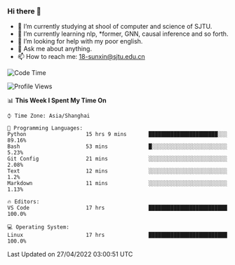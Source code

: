 ### Hi there 👋

<!--
**sunxin000/sunxin000** is a ✨ _special_ ✨ repository because its `README.md` (this file) appears on your GitHub profile.

Here are some ideas to get you started:

- 🔭 I’m currently working on ...
- 🌱 I’m currently learning ...
- 👯 I’m looking to collaborate on ...
- 🤔 I’m looking for help with ...
- 💬 Ask me about ...
- 📫 How to reach me: ...
- 😄 Pronouns: ...
- ⚡ Fun fact: ...
-->
- 🏫 I’m currently studying at shool of computer and science of SJTU.
- 🌱 I’m currently learning nlp, \*former, GNN, causal inference and so forth.
- 🤔 I’m looking for help with my poor english.
- 💬 Ask me about anything.
- 📫 How to reach me: 18-sunxin@sjtu.edu.cn
<!--START_SECTION:waka-->
![Code Time](http://img.shields.io/badge/Code%20Time-178%20hrs%205%20mins-blue)

![Profile Views](http://img.shields.io/badge/Profile%20Views-8-blue)

📊 **This Week I Spent My Time On** 

```text
⌚︎ Time Zone: Asia/Shanghai

💬 Programming Languages: 
Python                   15 hrs 9 mins       ██████████████████████░░░   89.16% 
Bash                     53 mins             █░░░░░░░░░░░░░░░░░░░░░░░░   5.23% 
Git Config               21 mins             ░░░░░░░░░░░░░░░░░░░░░░░░░   2.08% 
Text                     12 mins             ░░░░░░░░░░░░░░░░░░░░░░░░░   1.2% 
Markdown                 11 mins             ░░░░░░░░░░░░░░░░░░░░░░░░░   1.13%

🔥 Editors: 
VS Code                  17 hrs              █████████████████████████   100.0%

💻 Operating System: 
Linux                    17 hrs              █████████████████████████   100.0%

```


 Last Updated on 27/04/2022 03:00:51 UTC
<!--END_SECTION:waka-->
